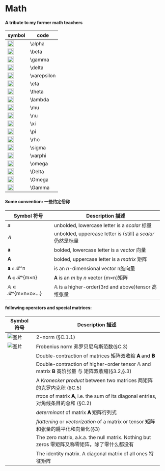 # Math
#### A tribute to my former math teachers

|symbol|code  |
|------|------|
|<img width="20" alt="image" src="https://user-images.githubusercontent.com/31954987/231631633-e17cf44d-3096-4a00-8e0d-f2afb9cd6e15.png">|\alpha|
|<img width="20" alt="image" src="https://user-images.githubusercontent.com/31954987/231631793-84483f49-82ad-42cd-a187-a36055f7272b.png">|\beta |
|<img width="20" alt="image" src="https://user-images.githubusercontent.com/31954987/231631970-29dd084e-aab3-44b7-ae85-9c8d7ef75974.png">|\gamma|
|<img width="20" alt="image" src="https://user-images.githubusercontent.com/31954987/231632292-dde427f6-80ad-4813-a0b5-a039f3adb5da.png">|\delta|
|<img width="20" alt="image" src="https://user-images.githubusercontent.com/31954987/231651638-0cc674f8-6ddf-485e-b869-dd851f0db79d.png">|\varepsilon|
|<img width="20" alt="image" src="https://user-images.githubusercontent.com/31954987/231651851-ea26859f-da14-440a-86f1-f922cd02de7a.png">|\eta|
|<img width="20" alt="image" src="https://user-images.githubusercontent.com/31954987/231651924-5a792109-15ec-4ea7-8ea7-f8674fe1b4d3.png">|\theta|
|<img width="20" alt="image" src="https://user-images.githubusercontent.com/31954987/231652511-f2b9ef45-3d7d-4e2d-8142-f56e0835dc88.png">|\lambda|
|<img width="20" alt="image" src="https://user-images.githubusercontent.com/31954987/231652616-dd6aed1e-03f4-4458-b521-9821db23fea4.png">|\mu|
|<img width="20" alt="image" src="https://user-images.githubusercontent.com/31954987/231652853-412163cc-165f-45af-a07f-186a3db95e96.png">|\nu|
|<img width="20" alt="image" src="https://user-images.githubusercontent.com/31954987/231652947-892f3410-df9c-43b6-b89c-ff0dff8b0643.png">|\xi|
|<img width="20" alt="image" src="https://user-images.githubusercontent.com/31954987/231653185-165b60f2-6f67-4f1a-b350-fdfb49796956.png">|\pi|
|<img width="20" alt="image" src="https://user-images.githubusercontent.com/31954987/231653308-b30574cc-e0ea-4afd-a30a-904f6b179881.png">|\rho|
|<img width="20" alt="image" src="https://user-images.githubusercontent.com/31954987/231653708-cb4634f3-7032-4f46-9b14-f2d7fb0f07a1.png">|\sigma|
|<img width="20" alt="image" src="https://user-images.githubusercontent.com/31954987/231653781-75e33e50-7abc-4a90-929c-f84d4d167763.png">|\varphi|
|<img width="20" alt="image" src="https://user-images.githubusercontent.com/31954987/231654055-c2e5c740-fc21-4d2d-a623-de4b50711d1b.png">|\omega|
|<img width="20" alt="image" src="https://user-images.githubusercontent.com/31954987/231654120-22672f37-378d-4386-ab22-d224b9e52b9b.png">|\Delta|
|<img width="20" alt="image" src="https://user-images.githubusercontent.com/31954987/231654209-8b54ada7-cc43-4d20-ae3c-8237a3a22e0c.png">|\Omega|
|<img width="20" alt="image" src="https://user-images.githubusercontent.com/31954987/231654282-99b6cdcf-fee6-4a3f-85a8-3fc1e1ef1950.png">|\Gamma|

#### Some convention: 一些约定俗称

|Symbol 符号|Description 描述|
|----------|---------------|
|𝑎|unbolded, lowercase letter is a *scalar* 标量|
|𝐴|unbolded, uppercase letter is (still) a *scalar* 仍然是标量|
|𝐚|bolded, lowercase letter is a *vector* 向量|
|𝐀|bolded, uppercase letter is a *matrix* 矩阵|
|𝐚 ∊ ℛ^n|is an *n*-dimensional vector n维向量|
|𝐀 ∊ ℛ^{m×n}|𝐀 is an *m* by *n* vector {m×n}矩阵|
|𝔸 ∊ ℛ^{m×n×o×...}|𝔸 is a higher-order(3rd and above)tensor 高维张量|

#### following operators and special matrices:

|Symbol 符号|Description 描述|
|----------|----------------|
|![图片](https://github.com/ChenxingWang93/Math/assets/31954987/240d2b17-9406-4509-980a-5f42b85b5be9)|2-norm (§C.1.1)|
|![图片](https://github.com/ChenxingWang93/Math/assets/31954987/ac29109d-1d31-40cb-bfc1-ec40e12d3ab3)|Frobenius norm 弗罗贝尼乌斯范数(§C.3)|
||Double-contraction of matrices 矩阵双收缩 **𝐀** and **𝐁**|
||Double-contraction of higher-order tensor 𝔸 and matrix 𝐁 高阶张量 与 矩阵双收缩(§3.2,§.3)|
||A *Kronecker product* between two matrices 两矩阵的克罗内克积 (§C.5)|
||*trace* of matrix **𝐀**, i.e. the sum of its diagonal entries, 对角线条目的总和 (§C.2)|
||*determinant* of matrix **𝐀** 矩阵行列式|
||*flattening* or *vectorization* of a matrix or tensor 矩阵和张量的扁平化和向量化(§3)|
||The zero matrix, a.k.a. the null matrix. Nothing but zeros 零矩阵又称零矩阵，除了零什么都没有|
||The identity matrix. A diagonal matrix of all ones 特征矩阵|

